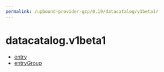 ```yaml
---
permalink: /upbound-provider-gcp/0.19/datacatalog/v1beta1/
---
```


# datacatalog.v1beta1



* [entry](entry.md)
* [entryGroup](entryGroup.md)